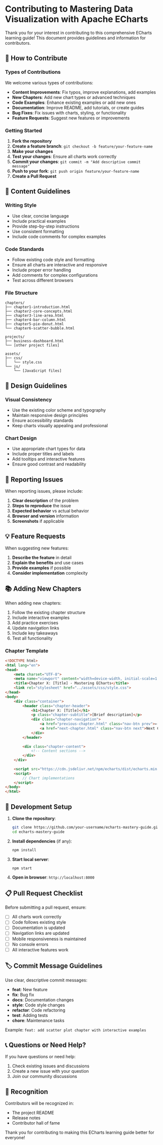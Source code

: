 # Contributing to Mastering Data Visualization with Apache ECharts

Thank you for your interest in contributing to this comprehensive ECharts learning guide! This document provides guidelines and information for contributors.

## 🤝 How to Contribute

### Types of Contributions

We welcome various types of contributions:

- **Content Improvements**: Fix typos, improve explanations, add examples
- **New Chapters**: Add new chart types or advanced techniques
- **Code Examples**: Enhance existing examples or add new ones
- **Documentation**: Improve README, add tutorials, or create guides
- **Bug Fixes**: Fix issues with charts, styling, or functionality
- **Feature Requests**: Suggest new features or improvements

### Getting Started

1. **Fork the repository**
2. **Create a feature branch**: `git checkout -b feature/your-feature-name`
3. **Make your changes**
4. **Test your changes**: Ensure all charts work correctly
5. **Commit your changes**: `git commit -m "Add descriptive commit message"`
6. **Push to your fork**: `git push origin feature/your-feature-name`
7. **Create a Pull Request**

## 📝 Content Guidelines

### Writing Style

- Use clear, concise language
- Include practical examples
- Provide step-by-step instructions
- Use consistent formatting
- Include code comments for complex examples

### Code Standards

- Follow existing code style and formatting
- Ensure all charts are interactive and responsive
- Include proper error handling
- Add comments for complex configurations
- Test across different browsers

### File Structure

```
chapters/
├── chapter1-introduction.html
├── chapter2-core-concepts.html
├── chapter3-line-area.html
├── chapter4-bar-column.html
├── chapter5-pie-donut.html
└── chapter6-scatter-bubble.html

projects/
├── business-dashboard.html
└── [other project files]

assets/
├── css/
│   └── style.css
└── js/
    └── [JavaScript files]
```

## 🎨 Design Guidelines

### Visual Consistency

- Use the existing color scheme and typography
- Maintain responsive design principles
- Ensure accessibility standards
- Keep charts visually appealing and professional

### Chart Design

- Use appropriate chart types for data
- Include proper titles and labels
- Add tooltips and interactive features
- Ensure good contrast and readability

## 🐛 Reporting Issues

When reporting issues, please include:

1. **Clear description** of the problem
2. **Steps to reproduce** the issue
3. **Expected behavior** vs actual behavior
4. **Browser and version** information
5. **Screenshots** if applicable

## 💡 Feature Requests

When suggesting new features:

1. **Describe the feature** in detail
2. **Explain the benefits** and use cases
3. **Provide examples** if possible
4. **Consider implementation** complexity

## 📚 Adding New Chapters

When adding new chapters:

1. Follow the existing chapter structure
2. Include interactive examples
3. Add practice exercises
4. Update navigation links
5. Include key takeaways
6. Test all functionality

### Chapter Template

```html
<!DOCTYPE html>
<html lang="en">
<head>
    <meta charset="UTF-8">
    <meta name="viewport" content="width=device-width, initial-scale=1.0">
    <title>Chapter X: [Title] - Mastering ECharts</title>
    <link rel="stylesheet" href="../assets/css/style.css">
</head>
<body>
    <div class="container">
        <header class="chapter-header">
            <h1>Chapter X: [Title]</h1>
            <p class="chapter-subtitle">[Brief description]</p>
            <div class="chapter-navigation">
                <a href="previous-chapter.html" class="nav-btn prev">← Previous Chapter</a>
                <a href="next-chapter.html" class="nav-btn next">Next Chapter →</a>
            </div>
        </header>
        
        <div class="chapter-content">
            <!-- Content sections -->
        </div>
    </div>
    
    <script src="https://cdn.jsdelivr.net/npm/echarts/dist/echarts.min.js"></script>
    <script>
        // Chart implementations
    </script>
</body>
</html>
```

## 🔧 Development Setup

1. **Clone the repository**:
   ```bash
   git clone https://github.com/your-username/echarts-mastery-guide.git
   cd echarts-mastery-guide
   ```

2. **Install dependencies** (if any):
   ```bash
   npm install
   ```

3. **Start local server**:
   ```bash
   npm start
   ```

4. **Open in browser**: `http://localhost:8000`

## 📋 Pull Request Checklist

Before submitting a pull request, ensure:

- [ ] All charts work correctly
- [ ] Code follows existing style
- [ ] Documentation is updated
- [ ] Navigation links are updated
- [ ] Mobile responsiveness is maintained
- [ ] No console errors
- [ ] All interactive features work

## 🏷️ Commit Message Guidelines

Use clear, descriptive commit messages:

- **feat**: New feature
- **fix**: Bug fix
- **docs**: Documentation changes
- **style**: Code style changes
- **refactor**: Code refactoring
- **test**: Adding tests
- **chore**: Maintenance tasks

Example: `feat: add scatter plot chapter with interactive examples`

## 📞 Questions or Need Help?

If you have questions or need help:

1. Check existing issues and discussions
2. Create a new issue with your question
3. Join our community discussions

## 🙏 Recognition

Contributors will be recognized in:

- The project README
- Release notes
- Contributor hall of fame

Thank you for contributing to making this ECharts learning guide better for everyone!
